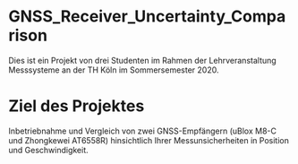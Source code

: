 # GNSS_Receiver_Uncertainty_Comparison
Dies ist ein Projekt von drei Studenten im Rahmen der Lehrveranstaltung Messsysteme an der TH Köln im Sommersemester 2020.

# Ziel des Projektes
Inbetriebnahme und Vergleich von zwei GNSS-Empfängern (uBlox M8-C und Zhongkewei AT6558R) hinsichtlich Ihrer Messunsicherheiten in Position und Geschwindigkeit. 
